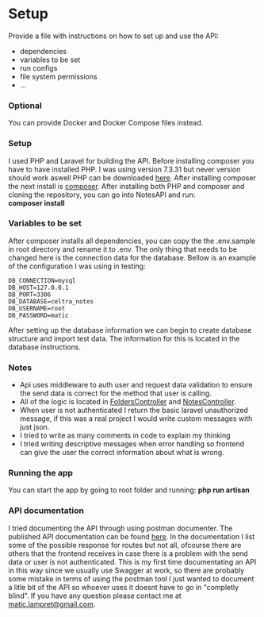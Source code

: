 # Setup

Provide a file with instructions on how to set up and use the API:
* dependencies
* variables to be set
* run configs
* file system permissions
* ...

### Optional
You can provide Docker and Docker Compose files instead.

### Setup
I used PHP and Laravel for building the API.
Before installing composer you have to have installed PHP. I was using version 7.3.31 but never version should work aswell PHP can be downloaded [here](https://www.php.net/downloads.php "Download PHP"). After installing composer the next install is [composer](https://getcomposer.org/doc/00-intro.md "Download PHP"). After installing both PHP and composer and cloning the repository, you can go into NotesAPI and run: <br><strong>composer install </strong>

### Variables to be set
After composer installs all dependencies, you can copy the the .env.sample in root directory and rename it to .env. The only thing that needs to be changed here is the connection data for the database. Bellow is an example of the configuration I was using in testing:
```
DB_CONNECTION=mysql
DB_HOST=127.0.0.1
DB_PORT=3306
DB_DATABASE=celtra_notes
DB_USERNAME=root
DB_PASSWORD=matic
```
After setting up the database information we can begin to create database structure and import test data. The information for this is located in the database instructions.

### Notes
* Api uses middleware to auth user and request data validation to ensure the send data is correct for the method that user is calling.
* All of the logic is located in [FoldersController](/NotesAPI/app/Http/Controllers/FoldersController.php) and [NotesController](/NotesAPI/app/Http/Controllers/NotesController.php).
* When user is not authenticated I return the basic laravel unauthorized message, if this was a real project I would write custom messages with just json.
* I  tried to write as many comments in code to explain my thinking 
* I tried writing descriptive messages when error handling so frontend can give the user the correct information about what is wrong.

### Running the app
You can start the app by going to root folder and running:  <strong> php run artisan </strong>

### API documentation
I tried documenting the API through using postman documenter. The published API documentation can be found [here](https://documenter.getpostman.com/view/22477830/UzdzSQAx "API documentatition"). In the documentation I list some of the possible response for routes but not all, ofcourse there are others that the frontend receives in case there is a problem with the send data or user is not authenticated. This is my first time documentating an API in this way since we usually use Swagger at work, so there are probably some mistake in terms of using the postman tool I just wanted to document a litle bit of the API so whoever uses it doesnt have to go in "completly blind". If you have any question please contact me at matic.lampret@gmail.com.

  